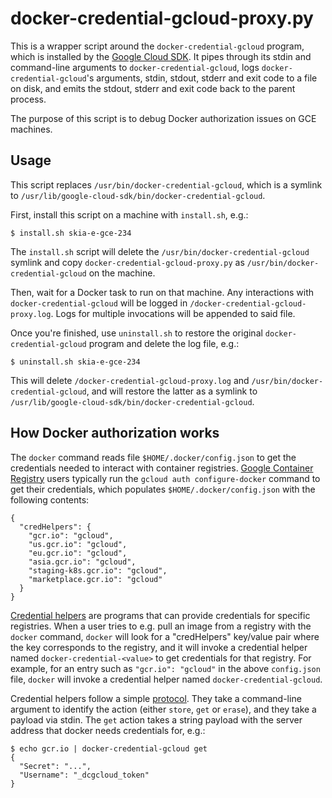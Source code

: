 # docker-credential-gcloud-proxy.py

This is a wrapper script around the `docker-credential-gcloud` program, which is installed by the
[Google Cloud SDK](https://cloud.google.com/sdk). It pipes through its stdin and command-line
arguments to `docker-credential-gcloud`, logs `docker-credential-gcloud`'s arguments, stdin,
stdout, stderr and exit code to a file on disk, and emits the stdout, stderr and exit code back to
the parent process.

The purpose of this script is to debug Docker authorization issues on GCE machines.

## Usage

This script replaces `/usr/bin/docker-credential-gcloud`, which is a symlink to
`/usr/lib/google-cloud-sdk/bin/docker-credential-gcloud`.

First, install this script on a machine with `install.sh`, e.g.:

```
$ install.sh skia-e-gce-234
```

The `install.sh` script will delete the `/usr/bin/docker-credential-gcloud` symlink and copy
`docker-credential-gcloud-proxy.py` as `/usr/bin/docker-credential-gcloud` on the machine.

Then, wait for a Docker task to run on that machine. Any interactions with
`docker-credential-gcloud` will be logged in `/docker-credential-gcloud-proxy.log`. Logs for
multiple invocations will be appended to said file.

Once you're finished, use `uninstall.sh` to restore the original `docker-credential-gcloud` program
and delete the log file, e.g.:

```
$ uninstall.sh skia-e-gce-234
```

This will delete `/docker-credential-gcloud-proxy.log` and `/usr/bin/docker-credential-gcloud`, and
will restore the latter as a symlink to `/usr/lib/google-cloud-sdk/bin/docker-credential-gcloud`.

## How Docker authorization works

The `docker` command reads file `$HOME/.docker/config.json` to get the credentials needed to
interact with container registries.
[Google Container Registry](https://cloud.google.com/container-registry) users typically run the
`gcloud auth configure-docker` command to get their credentials, which populates
`$HOME/.docker/config.json` with the following contents:

```
{
  "credHelpers": {
    "gcr.io": "gcloud",
    "us.gcr.io": "gcloud",
    "eu.gcr.io": "gcloud",
    "asia.gcr.io": "gcloud",
    "staging-k8s.gcr.io": "gcloud",
    "marketplace.gcr.io": "gcloud"
  }
}
```

[Credential helpers](https://docs.docker.com/engine/reference/commandline/login/#credential-helpers)
are programs that can provide credentials for specific registries. When a user tries to e.g. pull
an image from a registry with the `docker` command, `docker` will look for a "credHelpers"
key/value pair where the key corresponds to the registry, and it will invoke a credential helper
named `docker-credential-<value>` to get credentials for that registry. For example, for an entry
such as `"gcr.io": "gcloud"` in the above `config.json` file, `docker` will invoke a credential
helper named `docker-credential-gcloud`.

Credential helpers follow a simple
[protocol](https://docs.docker.com/engine/reference/commandline/login/#credential-helper-protocol).
They take a command-line argument to identify the action (either `store`, `get` or `erase`), and
they take a payload via stdin. The `get` action takes a string payload with the server address that
docker needs credentials for, e.g.:

```
$ echo gcr.io | docker-credential-gcloud get
{
  "Secret": "...",
  "Username": "_dcgcloud_token"
}
```
